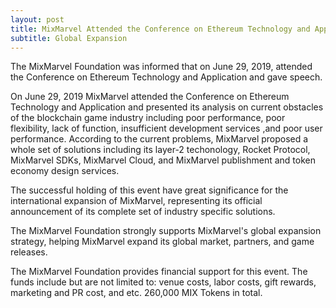 ```yaml
---
layout: post
title: MixMarvel Attended the Conference on Ethereum Technology and Application and Gave Speech
subtitle: Global Expansion
---
```


The MixMarvel Foundation was informed that on June 29, 2019, attended the Conference on Ethereum Technology and Application and gave speech. 

On June 29, 2019 MixMarvel attended the Conference on Ethereum Technology and Application and presented its analysis on current obstacles of the blockchain game industry including poor performance, poor flexibility, lack of function, insufficient development services ,and poor user performance. According to the current problems, MixMarvel proposed a whole set of solutions including its layer-2 techonology, Rocket Protocol, MixMarvel SDKs, MixMarvel Cloud, and MixMarvel publishment and token economy design services.  

The successful holding of this event have great significance for the international expansion of MixMarvel, representing its official announcement of its complete set of industry specific solutions. 

The MixMarvel Foundation strongly supports MixMarvel's global expansion strategy, helping MixMarvel expand its global market, partners, and game releases. 

The MixMarvel Foundation provides financial support for this event. The funds include but are not limited to: venue costs, labor costs, gift rewards, marketing and PR cost, and etc. 260,000 MIX Tokens in total. 


